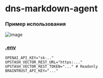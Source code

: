 # dns-markdown-agent

### Пример использования
![image](https://github.com/user-attachments/assets/3c9263a5-1166-4a8c-a0b6-a342316b3f08)

### [.env](.env)
```shell
OPENAI_API_KEY="sk-.."
UPSTASH_VECTOR_REST_URL="https:..."
UPSTASH_VECTOR_REST_TOKEN="..." # Readonly
BRAINTRUST_API_KEY="..."
```
